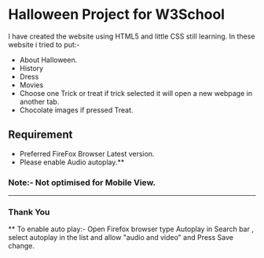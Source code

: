 # Halloween Project for W3School
I have created the website using HTML5 and little CSS still learning. In these website i tried to put:-
* About Halloween.
* History
* Dress
* Movies
* Choose one Trick or treat if trick selected it will open a new webpage in another tab.
* Chocolate images if pressed Treat.

## Requirement
* Preferred FireFox Browser Latest version.
* Please enable Audio autoplay.**

### Note:- Not optimised for Mobile View.
---
### Thank You

** To enable auto play:- Open Firefox browser type Autoplay in Search bar , select autoplay in the list and allow "audio and video" and Press Save change.
